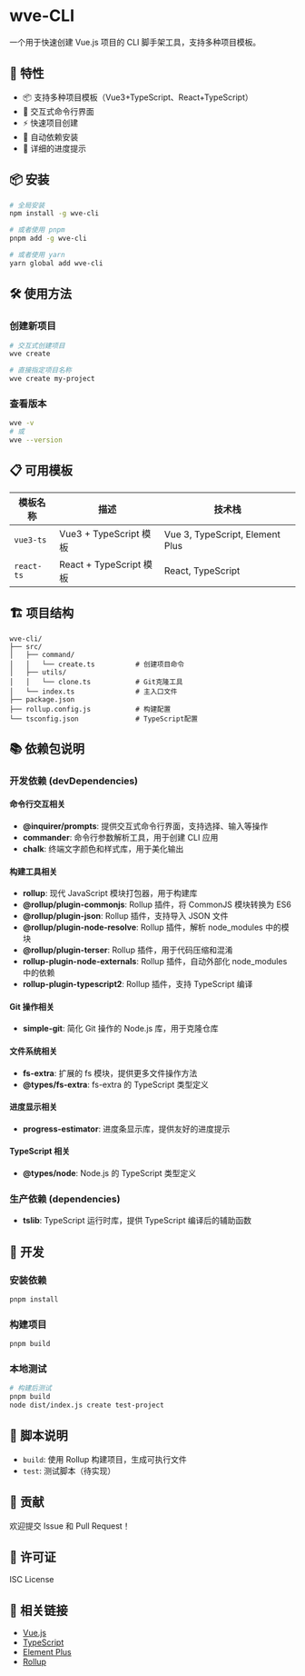 # wve-CLI

一个用于快速创建 Vue.js 项目的 CLI 脚手架工具，支持多种项目模板。

## 🚀 特性

- 📦 支持多种项目模板（Vue3+TypeScript、React+TypeScript）
- 🎯 交互式命令行界面
- ⚡ 快速项目创建
- 🔧 自动依赖安装
- 📝 详细的进度提示

## 📦 安装

```bash
# 全局安装
npm install -g wve-cli

# 或者使用 pnpm
pnpm add -g wve-cli

# 或者使用 yarn
yarn global add wve-cli
```

## 🛠️ 使用方法

### 创建新项目

```bash
# 交互式创建项目
wve create

# 直接指定项目名称
wve create my-project
```

### 查看版本

```bash
wve -v
# 或
wve --version
```

## 📋 可用模板

| 模板名称   | 描述                    | 技术栈                          |
| ---------- | ----------------------- | ------------------------------- |
| `vue3-ts`  | Vue3 + TypeScript 模板  | Vue 3, TypeScript, Element Plus |
| `react-ts` | React + TypeScript 模板 | React, TypeScript               |

## 🏗️ 项目结构

```
wve-cli/
├── src/
│   ├── command/
│   │   └── create.ts          # 创建项目命令
│   ├── utils/
│   │   └── clone.ts           # Git克隆工具
│   └── index.ts               # 主入口文件
├── package.json
├── rollup.config.js           # 构建配置
└── tsconfig.json              # TypeScript配置
```

## 📚 依赖包说明

### 开发依赖 (devDependencies)

#### 命令行交互相关

- **@inquirer/prompts**: 提供交互式命令行界面，支持选择、输入等操作
- **commander**: 命令行参数解析工具，用于创建 CLI 应用
- **chalk**: 终端文字颜色和样式库，用于美化输出

#### 构建工具相关

- **rollup**: 现代 JavaScript 模块打包器，用于构建库
- **@rollup/plugin-commonjs**: Rollup 插件，将 CommonJS 模块转换为 ES6
- **@rollup/plugin-json**: Rollup 插件，支持导入 JSON 文件
- **@rollup/plugin-node-resolve**: Rollup 插件，解析 node_modules 中的模块
- **@rollup/plugin-terser**: Rollup 插件，用于代码压缩和混淆
- **rollup-plugin-node-externals**: Rollup 插件，自动外部化 node_modules 中的依赖
- **rollup-plugin-typescript2**: Rollup 插件，支持 TypeScript 编译

#### Git 操作相关

- **simple-git**: 简化 Git 操作的 Node.js 库，用于克隆仓库

#### 文件系统相关

- **fs-extra**: 扩展的 fs 模块，提供更多文件操作方法
- **@types/fs-extra**: fs-extra 的 TypeScript 类型定义

#### 进度显示相关

- **progress-estimator**: 进度条显示库，提供友好的进度提示

#### TypeScript 相关

- **@types/node**: Node.js 的 TypeScript 类型定义

### 生产依赖 (dependencies)

- **tslib**: TypeScript 运行时库，提供 TypeScript 编译后的辅助函数

## 🔧 开发

### 安装依赖

```bash
pnpm install
```

### 构建项目

```bash
pnpm build
```

### 本地测试

```bash
# 构建后测试
pnpm build
node dist/index.js create test-project
```

## 📝 脚本说明

- `build`: 使用 Rollup 构建项目，生成可执行文件
- `test`: 测试脚本（待实现）

## 🤝 贡献

欢迎提交 Issue 和 Pull Request！

## 📄 许可证

ISC License

## 🔗 相关链接

- [Vue.js](https://vuejs.org/)
- [TypeScript](https://www.typescriptlang.org/)
- [Element Plus](https://element-plus.org/)
- [Rollup](https://rollupjs.org/)
